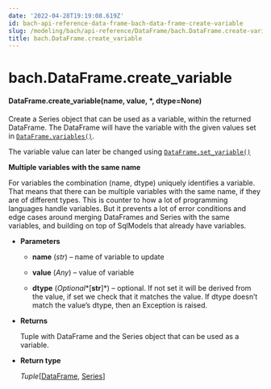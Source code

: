 ```yaml
---
date: '2022-04-28T19:19:08.619Z'
id: bach-api-reference-data-frame-bach-data-frame-create-variable
slug: /modeling/bach/api-reference/DataFrame/bach.DataFrame.create-variable/
title: bach.DataFrame.create_variable
---
```


# bach.DataFrame.create_variable


#### DataFrame.create_variable(name, value, \*, dtype=None)
Create a Series object that can be used as a variable, within the returned DataFrame. The
DataFrame will have the variable with the given values set in [`DataFrame.variables()`](/docs/modeling/bach/api-reference/DataFrame/bach.DataFrame.variables/#bach.DataFrame.variables).

The variable value can later be changed using [`DataFrame.set_variable()`](/docs/modeling/bach/api-reference/DataFrame/bach.DataFrame.set-variable/#bach.DataFrame.set-variable)

**Multiple variables with the same name**

For variables the combination (name, dtype) uniquely identifies a variable. That means that there
can be multiple variables with the same name, if they are of different types. This is counter to
how a lot of programming languages handle variables. But it prevents a lot of error conditions and
edge cases around merging DataFrames and Series with the same variables, and building on top of
SqlModels that already have variables.


* **Parameters**

    
    * **name** (*str*) – name of variable to update


    * **value** (*Any*) – value of variable


    * **dtype** (*Optional**[**str**]*) – optional. If not set it will be derived from the value, if set we check that it
    matches the value. If dtype doesn’t match the value’s dtype, then an Exception is raised.



* **Returns**

    Tuple with DataFrame and the Series object that can be used as a variable.



* **Return type**

    *Tuple*[[DataFrame](/docs/modeling/bach/api-reference/DataFrame/bach.DataFrame/#bach.DataFrame), [Series](/docs/modeling/bach/api-reference/Series/bach.Series/#bach.Series)]


<!-- !! processed by numpydoc !! -->
